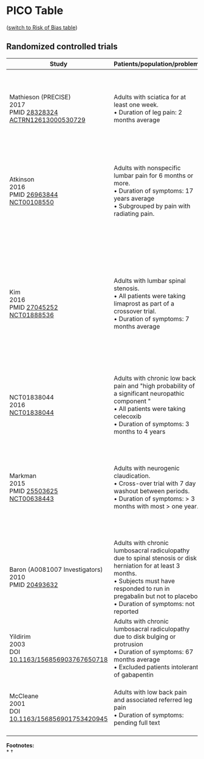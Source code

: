 # PICO Table
([switch to Risk of Bias table](risk-of-bias.md))

## Randomized controlled trials
Study                                                           |Patients/population/problem|Intervention|Comparison|Outcome|
----------------------------------------------------------------|---------------------------|------------|----------|-------|
|Mathieson (PRECISE)<br>2017<br>PMID [28328324](http://pubmed.gov/28328324)<br>[ACTRN12613000530729](https://www.anzctr.org.au/Trial/Registration/TrialReview.aspx?id=364108) |Adults with sciatica for at least one week.<br> • Duration of leg pain: 2 months average| Pregabalin up to 300 mg twice daily | Placebo |At 8 weeks:<br> • 0 to 10 Numeric rating scale (NRS) for leg pain<br>• Roland Disability Questionnaire for Sciatica|
|Atkinson<br>2016<br>PMID [26963844](http://pubmed.gov/26963844)<br>[NCT00108550](http://clinicaltrials.gov/show/NCT00108550)|Adults with nonspecific lumbar pain for 6 months or more.<br>• Duration of symptoms: 17 years average<br>• Subgrouped by pain with radiating pain. | Gabapentin up to 1200 mg three times a day| Placebo|At 12 weeks:<br>•  Descriptor Differential Scale (DDS)<br>• 0 to 10 Numeric rating scale (NRS)<br>• Oswestry Disability Index (ODI)|
|Kim<br>2016<br>PMID [27045252](http://pubmed.gov/27045252)<br>[NCT01888536](http://clinicaltrials.gov/show/NCT01888536)|Adults with lumbar spinal stenosis.<br>• All patients were taking limaprost as part of a crossover trial.<br> • Duration of symptoms: 7 months average  | Pregabalin 75 mg three times a day| Placebo|At 8 weeks:<br>•  Descriptor Differential Scale (DDS)<br>• 0 to 10 Numeric rating scale (NRS)<br>• Oswestry Disability Index (ODI)<br>• Leg pain measured by visual analogue scale (VAS)<br>• Other outcomes|
| NCT01838044 <br>2016<br>[NCT01838044](https://clinicaltrials.gov/show/NCT01838044) |Adults with chronic low back pain and "high probability of a significant neuropathic component "<br> • All patients were taking celecoxib<br> • Duration of symptoms: 3 months to 4 years| Pregabalin up to 300 mg daily |Placebo|At 5 and 10 weeks:<br>• 0 to 10 Numeric rating scale (NRS)<br>• Others|
|Markman<br>2015<br>PMID [25503625](http://pubmed.gov/25503625)<br>[NCT00638443](http://clinicaltrials.gov/show/NCT00638443)|Adults with neurogenic claudication.<br>• Cross-over trial with 7 day washout between periods.<br>• Duration of symptoms: > 3 months with most > one year.  | Pregabalin 150 mg twice day| Placebo|At 10 days:<br>•  Descriptor Differential Scale (DDS)<br>• 0 to 10 Numeric rating scale (NRS)<br>• Oswestry Disability Index (ODI)<br>• Other outcomes|
| Baron (A0081007 Investigators)<br>2010<br>PMID [20493632](http://pubmed.gov/20493632) |Adults with chronic lumbosacral radiculopathy due to spinal stenosis or disk herniation for at least 3 months.<br>•  Subjects must have responded to run in pregabalin but not to placebo<br> • Duration of symptoms: not reported | Pregabalin up to 600 mg daily|Placebo|At six weeks:<br>• 0 to 10 Numeric rating scale (NRS)<br>• Time to loss of response (LOR)<br>• Others|
| Yildirim <br>2003<br>DOI [10.1163/156856903767650718](http://dx.doi.org/10.1163/156856903767650718) |Adults with chronic lumbosacral radiculopathy due to disk bulging or protrusion<br> • Duration of symptoms: 67 months average<br>•  Excluded patients intolerant of gabapentin| Gabapentin up to 1200 mg three times daily |Placebo|At eight weeks:<br>• 0 to 3 Numeric rating scale (NRS)
| McCleane <br>2001<br>DOI [10.1163/156856901753420945](http://dx.doi.org/10.1163/156856901753420945) |Adults with low back pain and associated referred leg pain<br> • Duration of symptoms: pending full text| Gabapentin up to 1200 mg dailypentin |Placebo|At eight weeks:<br>• 0 to 10 Numeric rating scale (NRS)<br>• Others|

**Footnotes:**<br>
*
†

